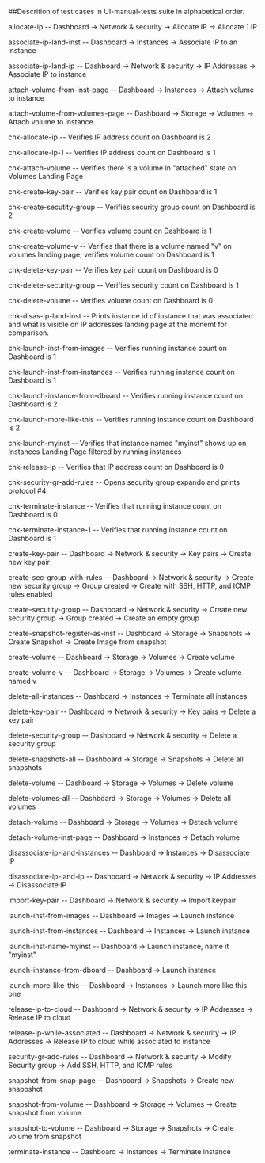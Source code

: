 ##Descrition of test cases in UI-manual-tests suite in alphabetical order.


allocate-ip -- Dashboard -> Network & security -> Allocate IP -> Allocate 1 IP

associate-ip-land-inst -- Dashboard -> Instances -> Associate IP to an instance

associate-ip-land-ip -- Dashboard -> Network & security -> IP Addresses -> Associate IP to instance

attach-volume-from-inst-page -- Dashboard -> Instances -> Attach volume to instance

attach-volume-from-volumes-page -- Dashboard -> Storage -> Volumes -> Attach volume to instance


chk-allocate-ip -- Verifies IP address count on Dashboard is 2

chk-allocate-ip-1 -- Verifies IP address count on Dashboard is 1

chk-attach-volume -- Verifies there is a volume in "attached" state on Volumes Landing Page

chk-create-key-pair -- Verifies key pair count on Dashboard is 1

chk-create-secutity-group -- Verifies security group count on Dashboard is 2

chk-create-volume -- Verifies volume count on Dashboard is 1

chk-create-volume-v -- Verifies that there is a volume named "v" on volumes landing page, verifies volume count on Dashboard is 1

chk-delete-key-pair -- Verifies key pair count on Dashboard is 0

chk-delete-security-group -- Verifies security count on Dashboard is 1

chk-delete-volume -- Verifies volume count on Dashboard is 0

chk-disas-ip-land-inst -- Prints instance id of instance that was associated and what is visible on IP addresses landing page at the monemt for comparison.

chk-launch-inst-from-images -- Verifies running instance count on Dashboard is 1

chk-launch-inst-from-instances -- Verifies running instance count on Dashboard is 1

chk-launch-instance-from-dboard -- Verifies running instance count on Dashboard is 2

chk-launch-more-like-this -- Verifies running instance count on Dashboard is 2

chk-launch-myinst -- Verifies that instance named "myinst" shows up on Instances Landing Page filtered by running instances

chk-release-ip -- Verifies that IP address count on Dashboard is 0

chk-security-gr-add-rules -- Opens security group expando and prints protocol #4

chk-terminate-instance -- Verifies that running instance count on Dashboard is 0

chk-terminate-instance-1 -- Verifies that running instance count on Dashboard is 1

create-key-pair -- Dashboard -> Network & security -> Key pairs -> Create new key pair

create-sec-group-with-rules -- Dashboard -> Network & security -> Create new security group -> Group created -> Create with SSH, HTTP, and ICMP rules enabled

create-secutity-group -- Dashboard -> Network & security -> Create new security group -> Group created -> Create an empty group

create-snapshot-register-as-inst -- Dashboard -> Storage -> Snapshots -> Create Snapshot ->  Create Image from snapshot

create-volume -- Dashboard -> Storage -> Volumes -> Create volume

create-volume-v -- Dashboard -> Storage -> Volumes -> Create volume named v

delete-all-instances -- Dashboard -> Instances -> Terminate all instances

delete-key-pair -- Dashboard -> Network & security -> Key pairs -> Delete a key pair

delete-security-group -- Dashboard -> Network & security -> Delete a security group 

delete-snapshots-all -- Dashboard -> Storage -> Snapshots -> Delete all snapshots

delete-volume -- Dashboard -> Storage -> Volumes -> Delete volume

delete-volumes-all -- Dashboard -> Storage -> Volumes -> Delete all volumes

detach-volume -- Dashboard -> Storage -> Volumes -> Detach volume

detach-volume-inst-page -- Dashboard -> Instances -> Detach volume

disassociate-ip-land-instances -- Dashboard -> Instances -> Disassociate IP

disassociate-ip-land-ip -- Dashboard -> Network & security -> IP Addresses -> Disassociate IP

import-key-pair -- Dashboard -> Network & security -> Import keypair

launch-inst-from-images -- Dashboard -> Images -> Launch instance

launch-inst-from-instances -- Dashboard -> Instances -> Launch instance

launch-inst-name-myinst  -- Dashboard ->  Launch instance, name it "myinst"

launch-instance-from-dboard -- Dashboard -> Launch instance

launch-more-like-this -- Dashboard -> Instances -> Launch more like this one

release-ip-to-cloud -- Dashboard -> Network & security -> IP Addresses -> Release IP to cloud

release-ip-while-associated -- Dashboard -> Network & security -> IP Addresses -> Release IP to cloud while associated to instance

security-gr-add-rules -- Dashboard -> Network & security -> Modify Security group -> Add SSH, HTTP, and ICMP rules

snapshot-from-snap-page -- Dashboard -> Snapshots -> Create new snaposhot

snapshot-from-volume -- Dashboard -> Storage -> Volumes -> Create snapshot from volume

snapshot-to-volume -- Dashboard -> Storage -> Snapshots -> Create volume from snapshot

terminate-instance -- Dashboard -> Instances -> Terminate instance



